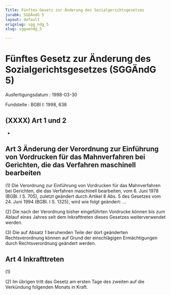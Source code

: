 ```yaml
---
Title: Fünftes Gesetz zur Änderung des Sozialgerichtsgesetzes
jurabk: SGGÄndG 5
layout: default
origslug: sgg_ndg_5
slug: sggaendg_5

---
```


# Fünftes Gesetz zur Änderung des Sozialgerichtsgesetzes (SGGÄndG 5)

Ausfertigungsdatum
:   1998-03-30

Fundstelle
:   BGBl I: 1998, 638



## (XXXX) Art 1 und 2

-


## Art 3 Änderung der Verordnung zur Einführung von Vordrucken für das Mahnverfahren bei Gerichten, die das Verfahren maschinell bearbeiten

(1)
Die Verordnung zur Einführung von Vordrucken für das Mahnverfahren bei
Gerichten, die das Verfahren maschinell bearbeiten, vom 6. Juni 1978
(BGBl. I S. 705), zuletzt geändert durch Artikel 8 Abs. 5 des Gesetzes
vom 24. Juni 1994 (BGBl. I S. 1325), wird wie folgt geändert:
...

(2) Die nach der Verordnung bisher eingeführten Vordrucke können bis
zum Ablauf eines Jahres seit dem Inkrafttreten dieses Gesetzes
weiterverwendet werden.

(3) Die auf Absatz 1 beruhenden Teile der dort geänderten
Rechtsverordnung können auf Grund der einschlägigen Ermächtigungen
durch Rechtsverordnung geändert werden.


## Art 4 Inkrafttreten

(1)

(2) Im übrigen tritt das Gesetz am ersten Tage des zweiten auf die
Verkündung folgenden Monats in Kraft.


